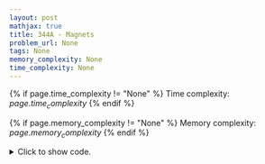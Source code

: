 ```yaml
---
layout: post
mathjax: true
title: 344A - Magnets
problem_url: None
tags: None
memory_complexity: None
time_complexity: None
---
```




{% if page.time_complexity != "None" %}
Time complexity: ${{ page.time_complexity }}$
{% endif %}

{% if page.memory_complexity != "None" %}
Memory complexity: ${{ page.memory_complexity }}$
{% endif %}

<details>
<summary>
<p style="display:inline">Click to show code.</p>
</summary>
```cpp
{% raw %}
using namespace std;
int main(void)
{
    int n, last, ai, ans = 1;
    cin >> n;
    for (int i = 0; i < n; ++i)
    {
        cin >> ai;
        if (i != 0 and ai != last)
            ans += 1;
        last = ai;
    }
    cout << ans << endl;
    return 0;
}

{% endraw %}
```
</details>

